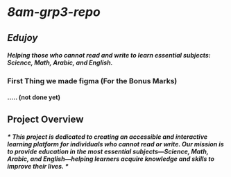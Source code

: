 # *8am-grp3-repo*


## *Edujoy*  
##### *Helping those who cannot read and write to learn essential subjects: Science, Math, Arabic, and English.*

### First Thing we made figma (For the Bonus Marks)

#### ..... (not done yet)

## **Project Overview**  
##### * This project is dedicated to creating an accessible and interactive learning platform for individuals who cannot read or write. Our mission is to provide education in the most essential subjects—Science, Math, Arabic, and English—helping learners acquire knowledge and skills to improve their lives. *
